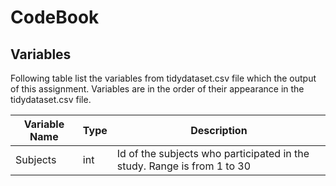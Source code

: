 # CodeBook

## Variables

Following table list the variables from tidydataset.csv file which the output of this assignment. Variables are in the order of their appearance in the tidydataset.csv file.

  Variable Name   | Type          | Description
  ----------------| --------------|-------------
  Subjects        | int           | Id of the subjects who participated in the study. Range is from 1 to 30

  